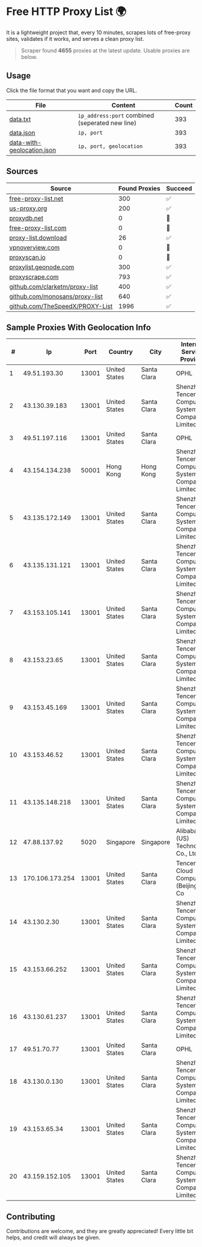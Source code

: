 
# Free HTTP Proxy List 🌍

It is a lightweight project that, every 10 minutes, scrapes lots of free-proxy sites, validates if it works, and serves a clean proxy list.


> Scraper found **4655** proxies at the latest update. Usable proxies are below.

## Usage

Click the file format that you want and copy the URL.


|File|Content|Count|
|----|-------|-----|
|[data.txt](https://raw.githubusercontent.com/themiralay/Proxy-List-World/master/data.txt)|`ip_address:port` combined (seperated new line)|393|
|[data.json](https://raw.githubusercontent.com/themiralay/Proxy-List-World/master/data.json)|`ip, port`|393|
|[data-with-geolocation.json](https://raw.githubusercontent.com/themiralay/Proxy-List-World/master/data-with-geolocation.json)|`ip, port, geolocation`|393|

## Sources

|Source|Found Proxies|Succeed|
|------|-------------|-------|
|[free-proxy-list.net](https://free-proxy-list.net)|300|✅|
|[us-proxy.org](https://www.us-proxy.org)|200|✅|
|[proxydb.net](http://proxydb.net)|0|🚫|
|[free-proxy-list.com](https://free-proxy-list.com/?page=&port=&type%5B%5D=http&type%5B%5D=https&up_time=0&search=Search)|0|🚫|
|[proxy-list.download](https://www.proxy-list.download/HTTP)|26|✅|
|[vpnoverview.com](https://vpnoverview.com/privacy/anonymous-browsing/free-proxy-servers)|0|🚫|
|[proxyscan.io](https://www.proxyscan.io)|0|🚫|
|[proxylist.geonode.com](https://proxylist.geonode.com/api/proxy-list?limit=300&page=1&sort_by=lastChecked&sort_type=desc&protocols=http,https)|300|✅|
|[proxyscrape.com](https://api.proxyscrape.com/v2/?request=displayproxies&protocol=http&timeout=10000&country=all&ssl=all&anonymity=all)|793|✅|
|[github.com/clarketm/proxy-list](https://raw.githubusercontent.com/clarketm/proxy-list/master/proxy-list-raw.txt)|400|✅|
|[github.com/monosans/proxy-list](https://raw.githubusercontent.com/monosans/proxy-list/main/proxies/http.txt)|640|✅|
|[github.com/TheSpeedX/PROXY-List](https://raw.githubusercontent.com/TheSpeedX/PROXY-List/master/http.txt)|1996|✅|


## Sample Proxies With Geolocation Info

|#|Ip|Port|Country|City|Internet Service Provider|
|-|--|----|-------|----|-------------------------|
|1|49.51.193.30|13001|United States|Santa Clara|OPHL|
|2|43.130.39.183|13001|United States|Santa Clara|Shenzhen Tencent Computer Systems Company Limited|
|3|49.51.197.116|13001|United States|Santa Clara|OPHL|
|4|43.154.134.238|50001|Hong Kong|Hong Kong|Shenzhen Tencent Computer Systems Company Limited|
|5|43.135.172.149|13001|United States|Santa Clara|Shenzhen Tencent Computer Systems Company Limited|
|6|43.135.131.121|13001|United States|Santa Clara|Shenzhen Tencent Computer Systems Company Limited|
|7|43.153.105.141|13001|United States|Santa Clara|Shenzhen Tencent Computer Systems Company Limited|
|8|43.153.23.65|13001|United States|Santa Clara|Shenzhen Tencent Computer Systems Company Limited|
|9|43.153.45.169|13001|United States|Santa Clara|Shenzhen Tencent Computer Systems Company Limited|
|10|43.153.46.52|13001|United States|Santa Clara|Shenzhen Tencent Computer Systems Company Limited|
|11|43.135.148.218|13001|United States|Santa Clara|Shenzhen Tencent Computer Systems Company Limited|
|12|47.88.137.92|5020|Singapore|Singapore|Alibaba (US) Technology Co., Ltd.|
|13|170.106.173.254|13001|United States|Santa Clara|Tencent Cloud Computing (Beijing) Co|
|14|43.130.2.30|13001|United States|Santa Clara|Shenzhen Tencent Computer Systems Company Limited|
|15|43.153.66.252|13001|United States|Santa Clara|Shenzhen Tencent Computer Systems Company Limited|
|16|43.130.61.237|13001|United States|Santa Clara|Shenzhen Tencent Computer Systems Company Limited|
|17|49.51.70.77|13001|United States|Santa Clara|OPHL|
|18|43.130.0.130|13001|United States|Santa Clara|Shenzhen Tencent Computer Systems Company Limited|
|19|43.153.65.34|13001|United States|Santa Clara|Shenzhen Tencent Computer Systems Company Limited|
|20|43.159.152.105|13001|United States|Santa Clara|Shenzhen Tencent Computer Systems Company Limited|



## Contributing

Contributions are welcome, and they are greatly appreciated! Every
little bit helps, and credit will always be given.

